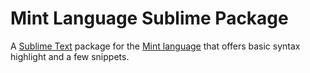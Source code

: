 # Mint Language Sublime Package

A [Sublime Text](http://www.sublimetext.com/) package for the [Mint language](https://www.mint-lang.com) that offers basic syntax highlight and a few snippets.